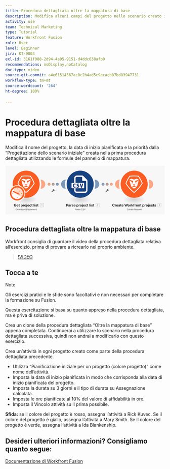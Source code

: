 ```yaml
---
title: Procedura dettagliata oltre la mappatura di base
description: Modifica alcuni campi del progetto nello scenario creato in precedenza utilizzando le formule del pannello di mappatura in  [!DNL Adobe Workfront Fusion].
activity: use
team: Technical Marketing
type: Tutorial
feature: Workfront Fusion
role: User
level: Beginner
jira: KT-9004
exl-id: 3161f088-2d94-4a05-9151-d4ddc638afb0
recommendations: noDisplay,noCatalog
doc-type: video
source-git-commit: a4e61514567ac8c2b4ad5c9ecacb87bd83947731
workflow-type: tm+mt
source-wordcount: '264'
ht-degree: 100%

---
```


# Procedura dettagliata oltre la mappatura di base

Modifica il nome del progetto, la data di inizio pianificata e la priorità dalla “Progettazione dello scenario iniziale” creata nella prima procedura dettagliata utilizzando le formule del pannello di mappatura.

![Immagine dello scenario Fusion](assets/understand-the-basics-1.png)

## Procedura dettagliata oltre la mappatura di base

Workfront consiglia di guardare il video della procedura dettagliata relativa all’esercizio, prima di provare a ricrearlo nel proprio ambiente.

>[!VIDEO](https://video.tv.adobe.com/v/335264/?quality=12&learn=on)


## Tocca a te

>[!NOTE]
>
>Gli esercizi pratici e le sfide sono facoltativi e non necessari per completare la formazione su Fusion.

Questa esercitazione si basa su quanto appreso nella procedura dettagliata, ma è priva di soluzione.

Crea un clone della procedura dettagliata “Oltre la mappatura di base” appena completata. Continuerai a utilizzare lo scenario nella procedura dettagliata successiva, quindi non andrai a modificarlo con questo esercizio.

Crea un’attività in ogni progetto creato come parte della procedura dettagliata precedente.

* Utilizza “Pianificazione iniziale per un progetto (colore progetto)” come nome dell’attività.
* Imposta la data di inizio pianificata in modo che corrisponda alla data di inizio pianificata del progetto.
* Imposta la durata su 3 giorni e il tipo di durata su Assegnazione calcolata.
* Imposta le ore pianificate al 10% del valore di affidabilità in ore.
* Imposta il Vincolo attività su Il prima possibile.

**Sfida:** se il colore del progetto è rosso, assegna l’attività a Rick Kuvec. Se il colore del progetto è giallo, assegna l’attività a Mary Smith. Se il colore del progetto è verde, assegna l’attività a Ida Blankenship.

## Desideri ulteriori informazioni? Consigliamo quanto segue:

[Documentazione di Workfront Fusion](https://experienceleague.adobe.com/docs/workfront/using/adobe-workfront-fusion/workfront-fusion-2.html?lang=it)
